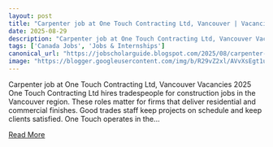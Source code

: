 ```yaml
---
layout: post
title: "Carpenter job at One Touch Contracting Ltd, Vancouver | Vacancies 2025"
date: 2025-08-29
description: "Carpenter job at One Touch Contracting Ltd, Vancouver Vacancies 2025 One Touch Contracting Ltd hires tradespeople for construction jobs in the Vancouver region. These roles matter for firms that deliver residential and commercial finishes. Good trades staff keep projects on schedule and keep clients satisfied. One Touch operates in the..."
tags: ['Canada Jobs', 'Jobs & Internships']
canonical_url: "https://jobscholarguide.blogspot.com/2025/08/carpenter-job-at-one-touch-contracting.html"
image: "https://blogger.googleusercontent.com/img/b/R29vZ2xl/AVvXsEgt1uAPn0wlbpwYUruU9LuohnrNaU40rRYWlgoH0inNpv0InCJytJPXUmxYiGpKyFD9qjiigyylac_NQ9N9AU6MGHc-KmmBhGb8FBBeKCgv79a9eqYdy81JzsmcOBY1K3464L0YTql3sObGmFcpmQ-3Mp0F8UgRY6qxQyLyNlpgJK0DYFclOiGidgOOEQX1/s72-w400-h266-c/Carpenter%20job%20at%20One%20Touch%20Contracting%20Ltd,%20Vancouver%20%20Vacancies%202025.png"
---
```


Carpenter job at One Touch Contracting Ltd, Vancouver Vacancies 2025 One Touch Contracting Ltd hires tradespeople for construction jobs in the Vancouver region. These roles matter for firms that deliver residential and commercial finishes. Good trades staff keep projects on schedule and keep clients satisfied. One Touch operates in the...

<a href="https://jobscholarguide.blogspot.com/2025/08/carpenter-job-at-one-touch-contracting.html" class="read-more-btn" target="_blank">Read More</a>
